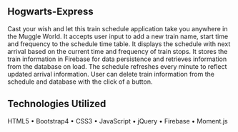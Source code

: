 ## Hogwarts-Express

Cast your wish and let this train schedule application take you anywhere in the Muggle World. It accepts user input to add a new train name, start time and frequency to the schedule time table. It displays the schedule with next arrival based on the current time and frequency of train stops. It stores the train information in Firebase for data persistence and retrieves information from the database on load. The schedule refreshes every minute to reflect updated arrival information. User can delete train information from the schedule and database with the click of a button.

## Technologies Utilized
HTML5 • Bootstrap4 • CSS3 • JavaScript • jQuery • Firebase • Moment.js
